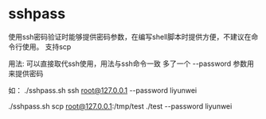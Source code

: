 # sshpass
使用ssh密码验证时能够提供密码参数，在编写shell脚本时提供方便，不建议在命令行使用。
支持scp

用法:
可以直接取代ssh使用，用法与ssh命令一致
多了一个 --password 参数用来提供密码

如：
./sshpass.sh ssh root@127.0.0.1 --password liyunwei

./sshpass.sh scp root@127.0.0.1:/tmp/test ./test --password liyunwei


